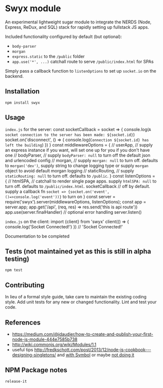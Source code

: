 Swyx module
=========

An experimental lightweight sugar module to integrate the NERDS (Node, Express, ReDux, and SQL) stack for rapidly setting up fullstack JS apps.

Included functionality configured by default (but optional):
- `body-parser`
- `morgan`
- `express.static` to the `/public` folder
- `app.use('*', ...)` catchall route to serve `/public/index.html` for SPAs

Simply pass a callback function to `listenOptions` to set up `socket.io` on the backend.

## Installation

  `npm install swyx`

## Usage

`index.js` for the server:
    const socketCallback = socket => {
      console.log(`A socket connection to the server has been made: ${socket.id}`)
      socket.on('disconnect', () => {
        console.log(`Connection ${socket.id} has left the building`)
      })
    }
    const middlewareOptions = {
      // userApp,    // supply an express instance if you want, will set one up for you if you don't have one
      // bodyParser, // supply `bodyParser: null` to turn off the default json and urlencoded config
      // morgan,     // supply `morgan: null` to turn off. defaults to `morgan('dev')`, supply string to change logging type or supply `morgan` object to avoid default morgan logging
      // staticRouting, // supply `staticRouting: null` to turn off. defaults to `/public`.
    }
    const listenOptions = {
      // htmlSPA, // catchall to render single page apps. supply `htmlSPA: null` to turn off. defaults to `/public/index.html`.
      socketCallback // off by default. supply a callback fn `socket => {socket.on('event', ()=>console.log('event'))}` to turn on
    }
    const server = require('swyx').server(middlewareOptions, listenOptions);
    const app = server.app;
    app.get('/api', (req, res) => res.send('this is api route'))
    app.use(server.finalHandler) // optional error handling
    server.listen()
  

`index.js` on the client:
    import {client} from 'swyx'
    client(() => {
      console.log('Socket Connected!')
    }) // 'Socket Connected!'

  Documentation to be completed


## Tests (not maintained yet as this is still in alpha testing)

  `npm test`

## Contributing

In lieu of a formal style guide, take care to maintain the existing coding style. Add unit tests for any new or changed functionality. Lint and test your code.

## References

- <https://medium.com/@jdaudier/how-to-create-and-publish-your-first-node-js-module-444e7585b738>
- <http://wiki.commonjs.org/wiki/Modules/1.1>
- useful tips <http://fredkschott.com/post/2013/12/node-js-cookbook---designing-singletons/> and [with Symbol](https://derickbailey.com/2016/03/09/creating-a-true-singleton-in-node-js-with-es6-symbols/) or maybe [not doing it ](https://medium.com/@iaincollins/how-not-to-create-a-singleton-in-node-js-bd7fde5361f5)

## NPM Package notes

`release-it`